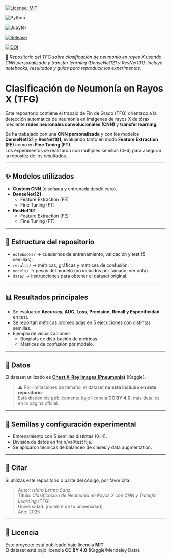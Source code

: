 <!-- Licencia (MIT) -->
[![License: MIT](https://img.shields.io/badge/License-MIT-green.svg)](./LICENSE)

<!-- Lenguaje principal (Python) -->
![Python](https://img.shields.io/badge/Python-3.x-blue.svg)

<!-- Jupyter Notebook (porque el repo principal es .ipynb) -->
![Jupyter](https://img.shields.io/badge/Notebook-Jupyter-orange.svg)

<!-- Última versión (Release) -->
[![Release](https://img.shields.io/github/v/release/TU_USUARIO/TU_REPO?label=release)](https://github.com/TU_USUARIO/TU_REPO/releases)

<!-- DOI (cuando lo emitas con Zenodo) -->
[![DOI](https://img.shields.io/badge/DOI-pending-lightgrey.svg)](#)


🚀 *Repositorio del TFG sobre clasificación de neumonía en rayos X usando CNN personalizada y transfer learning (DenseNet121 y ResNet101). Incluye notebooks, resultados y guías para reproducir los experimentos.*  

# Clasificación de Neumonía en Rayos X (TFG)

Este repositorio contiene el trabajo de Fin de Grado (TFG) orientado a la detección automática de neumonía en imágenes de rayos X de tórax mediante **redes neuronales convolucionales (CNN)** y **transfer learning**.

Se ha trabajado con una **CNN personalizada** y con los modelos **DenseNet121** y **ResNet101**, evaluando tanto en modo **Feature Extraction (FE)** como en **Fine Tuning (FT)**.  
Los experimentos se realizaron con múltiples semillas (0–4) para asegurar la robustez de los resultados.

---

## ✨ Modelos utilizados

- **Custom CNN** (diseñada y entrenada desde cero).  
- **DenseNet121**  
  - Feature Extraction (FE)  
  - Fine Tuning (FT)  
- **ResNet101**  
  - Feature Extraction (FE)  
  - Fine Tuning (FT)  

---

## 📂 Estructura del repositorio

- `notebooks/` → cuadernos de entrenamiento, validación y test (5 semillas).  
- `results/` → métricas, gráficas y matrices de confusión.  
- `models/` → pesos del modelo (no incluidos por tamaño; ver nota).  
- `data/` → instrucciones para obtener el dataset original.  

---

## 📊 Resultados principales

- Se evaluaron **Accuracy, AUC, Loss, Precision, Recall y Especificidad** en test.  
- Se reportan métricas promediadas en 5 ejecuciones con distintas semillas.  
- Ejemplo de visualizaciones:  
  - Boxplots de distribución de métricas.  
  - Matrices de confusión por modelo.  

---

## 📁 Datos

El dataset utilizado es **[Chest X-Ray Images (Pneumonia)](https://www.kaggle.com/datasets/paultimothymooney/chest-xray-pneumonia)** (Kaggle).  

> ⚠️ Por limitaciones de tamaño, el dataset **no está incluido en este repositorio**.  
Está disponible públicamente bajo licencia **CC BY 4.0**, más detalles en la página oficial.  

---

## 📌 Semillas y configuración experimental

- Entrenamiento con 5 semillas distintas (0–4).  
- División de datos en train/val/test fija.  
- Se aplicaron técnicas de balanceo de clases y data augmentation.  

---

## 📖 Citar

Si utilizas este repositorio o parte del código, por favor cita:  

> Autor: *Isidro Lerma Sanz*  
> Título: *Clasificación de Neumonía en Rayos X con CNN y Transfer Learning* (TFG)  
> Universidad: [nombre de tu universidad]  
> Año: 2025  

---

## 📜 Licencia

Este proyecto está publicado bajo licencia **MIT**.  
El dataset está bajo licencia **CC BY 4.0** (Kaggle/Mendeley Data).

